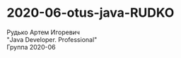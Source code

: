# 2020-06-otus-java-RUDKO
Рудько Артем Игоревич<br>
"Java Developer. Professional"<br> 
Группа 2020-06